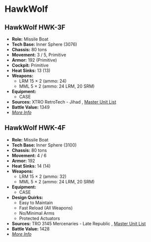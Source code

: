 # HawkWolf 

## HawkWolf HWK-3F 

- **Role:** Missile Boat 
- **Tech Base:** Inner Sphere (3076) 
- **Chassis:** 80 tons 
- **Movement:** 3 / 5, Primitive 
- **Armor:** 192 (Primitive) 
- **Cockpit:** Primitive 
- **Heat Sinks:** 13 (13) 
- **Weapons:** 
  - LRM 15 × 2 (ammo: 24) 
  - MML 5 × 2 (ammo: 24 LRM, 20 SRM) 
- **Equipment:** 
  - CASE 
- **Sources:** XTRO RetroTech - Jihad , [Master Unit List](http://masterunitlist.info/Unit/Details/4273/hawkwolf-hwk-3f) 
- **Battle Value:** 1349 
- [*More Info*](hawkwolf/hawkwolf_hwk-3f.md) 

## HawkWolf HWK-4F 

- **Role:** Missile Boat 
- **Tech Base:** Inner Sphere (3100) 
- **Chassis:** 80 tons 
- **Movement:** 4 / 6 
- **Armor:** 192 
- **Heat Sinks:** 14 (14) 
- **Weapons:** 
  - LRM 15 × 2 (ammo: 32) 
  - MML 5 × 2 (ammo: 24 LRM, 20 SRM) 
- **Equipment:** 
  - CASE 
- **Design Quirks:** 
  - Easy to Maintain 
  - Fast Reload (All Weapons) 
  - No/Minimal Arms 
  - Protected Actuators 
- **Sources:** TRO 3145 Mercenaries - Late Republic , [Master Unit List](http://masterunitlist.info/Unit/Details/6576/hawkwolf-hwk-4f) 
- **Battle Value:** 1428 
- [*More Info*](hawkwolf/hawkwolf_hwk-4f.md) 

